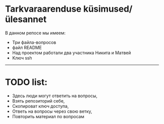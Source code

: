 # Tarkvaraarenduse küsimused/ülesannet
В данном репосе мы имеем:
* Три файла-вопросов
* файл README
* Над проектом работали два участника Никита и Матвей
* Kлюч ssh

--------------------------------------------------------------

# TODO list:
* Здесь люди могут ответить на вопросы,
* Взять репозиторий себе,
* Скопироват ключ доступа,
* Ответь на вопросы через свою ветку,
* Повторить материал по вопросам
